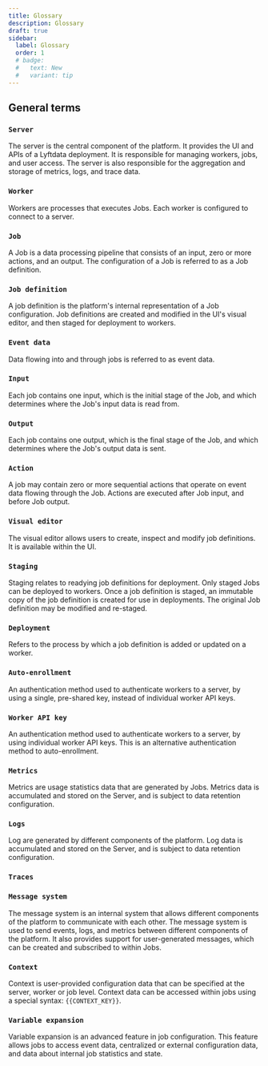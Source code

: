 ```yaml
---
title: Glossary
description: Glossary
draft: true
sidebar:
  label: Glossary
  order: 1
  # badge:
  #   text: New
  #   variant: tip
---
```


## General terms

### `Server`

The server is the central component of the platform. It provides the UI and APIs of a Lyftdata deployment. It is responsible for managing workers, jobs, and user access. The server is also responsible for the aggregation and storage of metrics, logs, and trace data.

### `Worker`

Workers are processes that executes Jobs. Each worker is configured to connect to a server.

### `Job`

A Job is a data processing pipeline that consists of an input, zero or more actions, and an output. The configuration of a Job is referred to as a Job definition.

### `Job definition`

A job definition is the platform's internal representation of a Job configuration. Job definitions are created and modified in the UI's visual editor, and then staged for deployment to workers.

### `Event data`

Data flowing into and through jobs is referred to as event data.

### `Input`

Each job contains one input, which is the initial stage of the Job, and which determines where the Job's input data is read from.

### `Output`

Each job contains one output, which is the final stage of the Job, and which determines where the Job's output data is sent.

### `Action`

A job may contain zero or more sequential actions that operate on event data flowing through the Job. Actions are executed after Job input, and before Job output.

### `Visual editor`

The visual editor allows users to create, inspect and modify job definitions. It is available within the UI.

### `Staging`

Staging relates to readying job definitions for deployment. Only staged Jobs can be deployed to workers. Once a job definition is staged, an immutable copy of the job definition is created for use in deployments. The original Job definition may be modified and re-staged.

### `Deployment`

Refers to the process by which a job definition is added or updated on a worker.

### `Auto-enrollment`

An authentication method used to authenticate workers to a server, by using a single, pre-shared key, instead of individual worker API keys.

### `Worker API key`

An authentication method used to authenticate workers to a server, by using individual worker API keys. This is an alternative authentication method to auto-enrollment.

### `Metrics`

Metrics are usage statistics data that are generated by Jobs. Metrics data is accumulated and stored on the Server, and is subject to data retention configuration.

### `Logs`

Log are generated by different components of the platform. Log data is accumulated and stored on the Server, and is subject to data retention configuration.

### `Traces`

### `Message system`

The message system is an internal system that allows different components of the platform to communicate with each other. The message system is used to send events, logs, and metrics between different components of the platform. It also provides support for user-generated messages, which can be created and subscribed to within Jobs.

### `Context`

Context is user-provided configuration data that can be specified at the server, worker or job level. Context data can be accessed within jobs using a special syntax: `{{CONTEXT_KEY}}`.

### `Variable expansion`

Variable expansion is an advanced feature in job configuration. This feature allows jobs to access event data, centralized or external configuration data, and data about internal job statistics and state.
